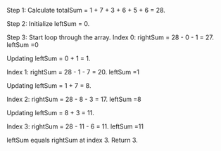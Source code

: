 Step 1: Calculate totalSum = 1 + 7 + 3 + 6 + 5 + 6 = 28.

Step 2: Initialize leftSum = 0.

Step 3: Start loop through the array.
Index 0: rightSum = 28 - 0 - 1 = 27.    leftSum =0 
  
  Updating leftSum = 0 + 1 = 1.

Index 1: rightSum = 28 - 1 - 7 = 20.    leftSum =1 
  
  Updating leftSum = 1 + 7 = 8.

Index 2: rightSum = 28 - 8 - 3 = 17.    leftSum =8 
  
  Updating leftSum = 8 + 3 = 11.

Index 3: rightSum = 28 - 11 - 6 = 11.   leftSum =11


leftSum equals rightSum at index 3. Return 3.

